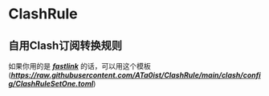 # ClashRule
## 自用Clash订阅转换规则
如果你用的是 [***fastlink***](https://v02.fl-aff.com/auth/register?code=0wYN) 的话，可以用这个模板  
(***https://raw.githubusercontent.com/ATa0ist/ClashRule/main/clash/config/ClashRuleSetOne.toml***)

